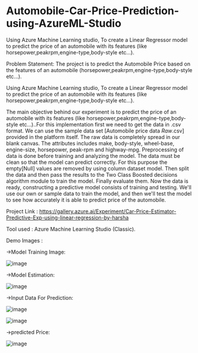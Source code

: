 # Automobile-Car-Price-Prediction-using-AzureML-Studio
 Using Azure Machine Learning studio, To create a Linear Regressor model to predict the price of an automobile with its features (like horsepower,peakrpm,engine-type,body-style etc...).

Problem Statement:
The project is to predict the Automobile Price based on the features of an automobile (horsepower,peakrpm,engine-type,body-style etc...).

Using Azure Machine Learning studio, To create a Linear Regressor model to predict the price of an automobile with its features (like horsepower,peakrpm,engine-type,body-style etc...).

The main objective behind our experiment is to predict the price of an automobile with its features (like horsepower,peakrpm,engine-type,body-style etc...)..For this implementation first we need to get the data in .csv format. We can use the sample data set [Automobile price data _Raw_.csv] provided in the platform itself. The raw data is completely spread in our blank canvas. The attributes includes make, body-style, wheel-base, engine-size, horsepower, peak-rpm and highway-mpg. Preprocessing of data is done before training and analyzing the model. The data must be clean so that the model can predict correctly. For this purpose the empty[Null] values are removed by using column dataset model. Then split the data and then pass the results to the Two Class Boosted decisions algorithm module to train the model. Finally evaluate them. Now the data is ready, constructing a predictive model consists of training and testing. We'll use our own or sample data to train the model, and then we'll test the model to see how accurately it is able to predict price of the automobile.

Project Link : https://gallery.azure.ai/Experiment/Car-Price-Estimator-Predictive-Exp-using-linear-regression-by-harsha

Tool used : Azure Machine Learning Studio (Classic).

Demo Images :

->Model Training Image:

![image](https://user-images.githubusercontent.com/74779796/182373876-8c6816cc-51db-45fb-97d7-ed6c4a0cb74b.png)

->Model Estimation:

![image](https://user-images.githubusercontent.com/74779796/182374158-2ede7313-de14-4ce8-a85a-ace096c0b330.png)

->Input Data For Prediction:

![image](https://user-images.githubusercontent.com/74779796/182375380-bd37c409-c568-4894-8ce0-225d4ed1afea.png)

![image](https://user-images.githubusercontent.com/74779796/182375465-43e4991b-7849-4784-9579-31dd0b1883be.png)



->predicted Price:

![image](https://user-images.githubusercontent.com/74779796/182374938-f4a8bfb2-c142-4c5b-9201-27e65fc4f10b.png)
